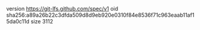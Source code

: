 version https://git-lfs.github.com/spec/v1
oid sha256:a89a26b22c3dfda509d8d9eb920e0310f84e8536f71c963eaab11af15da0c11d
size 3112
